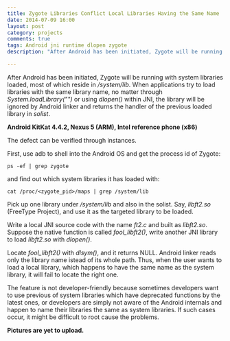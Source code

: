 ```yaml
---
title: Zygote Libraries Conflict Local Libraries Having the Same Name
date: 2014-07-09 16:00
layout: post
category: projects
comments: true
tags: Android jni runtime dlopen zygote
description: "After Android has been initiated, Zygote will be running with system libraries loaded, most of which reside in /system/lib. When applications try to load libraries with the same library name, no matter through System.loadLibrary() or using dlopen() within JNI, the library will be ignored by Android linker and returns the handler of the previous loaded library in solist."

---
```


After Android has been initiated, Zygote will be running with system libraries loaded, most of which reside in */system/lib*. When applications try to load libraries with the same library name, no matter through *System.loadLibrary("<name>")* or using *dlopen()* within JNI, the library will be ignored by Android linker and returns the handler of the previous loaded library in *solist*.

**Android KitKat 4.4.2, Nexus 5 (ARM), Intel reference phone (x86)**

The defect can be verified through instances. 

First, use adb to shell into the Android OS and get the process id of Zygote:

    ps -ef | grep zygote

and find out which system libraries it has loaded with:

    cat /proc/<zygote_pid>/maps | grep /system/lib

Pick up one library under */system/lib* and also in the solist. Say, *libft2.so* (FreeType Project), and use it as the targeted library to be loaded.

Write a local JNI source code with the name *ft2.c* and built as *libft2.so*. Suppose the native function is called *fool_libft2()*, write another JNI library to load *libft2.so* with *dlopen()*.

Locate *fool_libft2()* with *dlsym()*, and it returns NULL. Android linker reads only the library name istead of its whole path. Thus, when the user wants to load a local library, which happens to have the same name as the system library, it will fail to locate the right one.

The feature is not developer-friendly because sometimes developers want to use previous of system libraries which have deprecated functions by the latest ones, or developers are simply not aware of the Android internals and happen to name their libraries the same as system libraries. If such cases occur, it might be difficult to root cause the problems.

**Pictures are yet to upload.**

<br />

